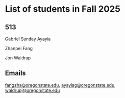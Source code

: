 # List of students in Fall 2025

## 513
Gabriel Sunday Ayayia	

Zhanpei Fang	

Jon Waldrup	

## Emails
fangzha@oregonstate.edu,
ayayiag@oregonstate.edu,
waldrupj@oregonstate.edu